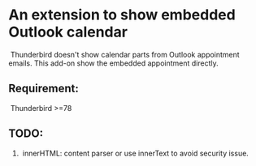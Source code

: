 # An extension to show embedded Outlook calendar

​	Thunderbird doesn't show calendar parts from Outlook appointment emails. This add-on show the embedded appointment directly.

## Requirement:

​	Thunderbird >=78



## TODO:

1. ​	innerHTML: content parser or use innerText to avoid security issue.

   